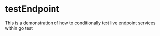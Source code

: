 # testEndpoint
This is a demonstration of how to conditionally test live endpoint services within go test
